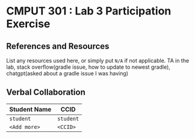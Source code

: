 # CMPUT 301 : Lab 3 Participation Exercise

## References and Resources

List any resources used here, or simply put `N/A` if not applicable.
TA in the lab, stack overflow(gradle issue, how to update to newest gradle), chatgpt(asked about a gradle issue I was having)

## Verbal Collaboration

| Student Name | CCID      |
| ------------ | --------- |
| `student`    | `student` |
| `<Add more>` | `<CCID>`  |
